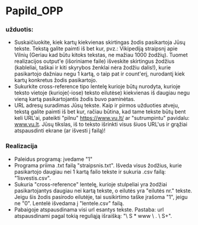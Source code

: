 # Papild_OPP
### užduotis: 
* Suskaičiuokite, kiek kartų kiekvienas skirtingas žodis pasikartoja Jūsų tekste. Tekstą galite paimti iš bet kur, pvz.: Vikipediją straipsnį apie Vilnių (Geriau kad būtu kitoks tekstas, ne mažiau 1000 žodžių). Tuomet realizacijos output'e (išoriniame faile) išveskite skirtingus žodžius (kableliai, taškai ir kiti skyrybos ženklai nėra žodžiu dalis!), kurie pasikartojo dažniau negu 1 kartą, o taip pat ir count'erį, nurodantį kiek kartų konkretus žodis pasikartojo.
* Sukurkite cross-reference tipo lentelę kurioje būtų nurodyta, kurioje teksto vietoje (kurioje(-iose) teksto eilutėse) kiekvienas iš daugiau negu vieną kartą pasikartojantis žodis buvo paminėtas.
* URL adresų suradimas Jūsų tekste. Kaip ir pirmos užduoties atveju, tekstą galite paimti iš bet kur, račiau būtina, kad tame tekste būtų bent keli URL'ai, pateikti "pilnu" https://www.vu.lt/ ar "sutrumpintu" pavidalu: www.vu.lt. Jūsų tikslas, iš to teksto išrinkti visus šiuos URL'us ir grąžiai atspausdinti ekrane (ar išvesti į failą)!
### Realizacija
* Paleidus programą: įvedame "1"
* Programa priima .txt failą "straipsnis.txt". Išveda visus žodžius, kurie pasikartojo daugiau nei 1 kartą failo tekste ir sukuria .csv failą: "1isvestis.csv".
* Sukuria  "cross-reference" lentelę, kurioje stulpeliai yra žodžiai pasikartojantys daugiau nei kartą tekste, o eilutės yra "eilutės nr." tekste. Jeigu šis žodis pasirodo eilutėje, tai susikirtimo taške įrašoma "1", jeigu ne "0". Lentelė išvedama į "lentele.csv" failą.
* Pabaigoje atspausdinama visi url esantys tekste. Pastaba: url atspausdinami pagal tokią reguliąją išraišką: "\ S * www \ . \ S+".
